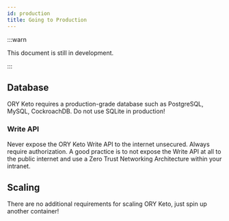 ```yaml
---
id: production
title: Going to Production
---
```


:::warn

This document is still in development.

:::

## Database

ORY Keto requires a production-grade database such as PostgreSQL, MySQL,
CockroachDB. Do not use SQLite in production!

### Write API

Never expose the ORY Keto Write API to the internet unsecured. Always require
authorization. A good practice is to not expose the Write API at all to the
public internet and use a Zero Trust Networking Architecture within your
intranet.

## Scaling

There are no additional requirements for scaling ORY Keto, just spin up
another container!
